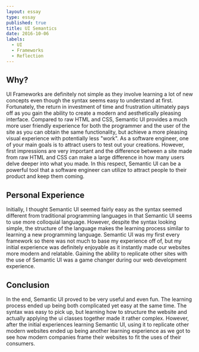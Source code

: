 ```yaml
---
layout: essay
type: essay
published: true
title: UI Semantics
date: 2016-10-06
labels:
  - UI
  - Frameworks
  - Reflection
---
```


## Why?

UI Frameworks are definitely not simple as they involve learning a lot of new concepts even though the syntax seems easy to understand at first. Fortunately, the return in investment of time and frustration ultimately pays off as you gain the ability to create a modern and aesthetically pleasing interface. Compared to raw HTML and CSS, Semantic UI provides a much more user friendly experience for both the programmer and the user of the site as you can obtain the same functionality, but achieve a more pleasing visual experience with potentially less "work". As a software engineer, one of your main goals is to attract users to test out your creations. However, first impressions are very important and the difference between a site made from raw HTML and CSS can make a large difference in how many users delve deeper into what you made. In this respect, Semantic UI can be a powerful tool that a software engineer can utilize to attract people to their product and keep them coming.

## Personal Experience

Initially, I thought Semantic UI seemed fairly easy as the syntax seemed different from traditional programming languages in that Semantic UI seems to use more colloquial language. However, despite the syntax looking simple, the structure of the language makes the learning process similar to learning a new programming language. Semantic UI was my first every framework so there was not much to base my experience off of, but my initial experience was definitely enjoyable as it instantly made our websites more modern and relatable. Gaining the ability to replicate other sites with the use of Semantic UI was a game changer during our web development experience.

## Conclusion

In the end, Semantic UI proved to be very useful and even fun. The learning process ended up being both complicated yet easy at the same time. The syntax was easy to pick up, but learning how to structure the website and actually applying the ui classes together made it rather complex. However, after the initial experiences learning Semantic UI, using it to replicate other modern websites ended up being another learning experience as we got to see how modern companies frame their websites to fit the uses of their consumers. 
